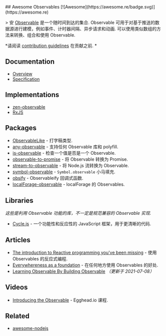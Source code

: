 <div class="github-widget" data-repo="sindresorhus/awesome-observables"></div>
<script async src="https://pagead2.googlesyndication.com/pagead/js/adsbygoogle.js"></script><ins class="adsbygoogle" style="display:block" data-ad-client="ca-pub-6890694312814945" data-ad-slot="5473692530" data-ad-format="auto"  data-full-width-responsive="true"></ins><script>(adsbygoogle = window.adsbygoogle || []).push({});</script>
## Awesome Observables [![Awesome](https://awesome.re/badge.svg)](https://awesome.re)

&gt; 安 [Observable](https://github.com/zenparsing/es-observable) 是一个随时间到达的集合.  Observable 可用于对基于推送的数据源进行建模，例如事件、计时器间隔、异步请求和动画. 可以使用类似数组的方法来转换、组合和使用 Observable.

*请阅读 [contribution guidelines](https://github.com/sindresorhus/awesome-observables/blob/master/contributing.md) 在贡献之前. *



## Documentation

- [Overview](https://github.com/tc39/proposal-observable)
- [Specification](https://tc39.github.io/proposal-observable/)

## Implementations

- [zen-observable](https://github.com/zenparsing/zen-observable)
- [RxJS](https://github.com/ReactiveX/RxJS)

## Packages

- [ObservableLike](https://github.com/sindresorhus/type-fest/blob/main/source/observable-like.d.ts) - 打字稿类型.
- [any-observable](https://github.com/sindresorhus/any-observable) - 支持任何 Observable 库和 polyfill.
- [is-observable](https://github.com/sindresorhus/is-observable) - 检查一个值是否是一个 Observable.
- [observable-to-promise](https://github.com/sindresorhus/observable-to-promise) - 将 Observable 转换为 Promise.
- [stream-to-observable](https://github.com/jamestalmage/stream-to-observable) - 将 Node.js 流转换为 Observable.
- [symbol-observable](https://github.com/blesh/symbol-observable) - `Symbol.observable` 小马填充.
- [obsify](https://github.com/samverschueren/obsify) - Observableify 回调式函数.
- [localForage-observable](https://github.com/thgreasi/localForage-observable) - localForage 的 Observables.

## Libraries

*这些是利用 Observable 功能的库，不一定是规范兼容的 Observable 实现.*

- [Cycle.js](http://cycle.js.org) - 一个功能性和反应性的 JavaScript 框架，用于更清晰的代码.

## Articles

- [The introduction to Reactive programming you've been missing](https://gist.github.com/staltz/868e7e9bc2a7b8c1f754) - 使用 Observables 的反应式编程.
- [Everywhereness as a foundation](http://staltz.com/everywhereness-as-a-foundation.html) - 在任何地方使用 Observables 的好处.
- [Learning Observable By Building Observable](https://benlesh.com/posts/learning-observable-by-building-observable/) *（更新于 2021-07-08）*

## Videos

- [Introducing the Observable](https://egghead.io/lessons/javascript-introducing-the-observable) - Egghead.io 课程.

## Related

- [awesome-nodejs](https://github.com/sindresorhus/awesome-nodejs)
